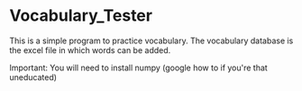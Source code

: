 # Vocabulary_Tester
This is a simple program to practice vocabulary. The vocabulary database is the excel file in which words can be added.

Important:
You will need to install numpy (google how to if you're that uneducated)
